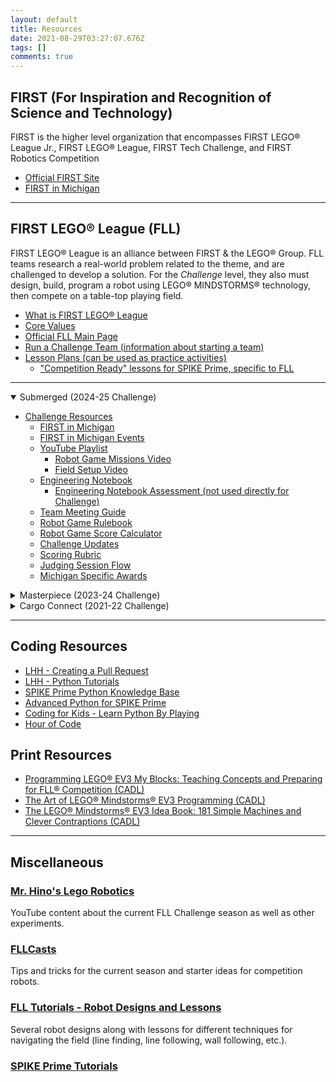 ```yaml
---
layout: default
title: Resources
date: 2021-08-29T03:27:07.676Z
tags: []
comments: true
---
```


## FIRST (For Inspiration and Recognition of Science and Technology)

FIRST is the higher level organization that encompasses FIRST LEGO® League Jr., FIRST LEGO® League, FIRST Tech Challenge, and FIRST Robotics Competition

* [Official FIRST Site](https://www.firstinspires.org/)
* [FIRST in Michigan](http://www.firstinmichigan.org/)

---

## FIRST LEGO® League (FLL)

FIRST LEGO® League is an alliance between FIRST & the LEGO® Group. FLL teams research a real-world problem related to the theme, and are challenged to develop a solution. For the _Challenge_ level, they also must design, build, program a robot using LEGO® MINDSTORMS® technology, then compete on a table-top playing field.

* [What is FIRST LEGO® League](http://www.firstlegoleague.org/about)
* [Core Values](https://www.firstinspires.org/robotics/fll/core-values)
* [Official FLL Main Page](https://www.firstinspires.org/robotics/fll)
* [Run a Challenge Team (information about starting a team)](https://firstinmichigan.us/FLL-Challenge/run-a-team/)
* [Lesson Plans (can be used as practice activities)](https://education.lego.com/en-us/lessons?products=SPIKE%E2%84%A2+Prime+Set&pagesize=12&Subjects=Robotics&grades=Grades+6-8)
  * ["Competition Ready" lessons for SPIKE Prime, specific to FLL](https://education.lego.com/en-us/lessons/prime-competition-ready/)

---

<details open><summary>Submerged (2024-25 Challenge)
</summary>

* [Challenge Resources](https://www.firstinspires.org/resource-library/fll/challenge/challenge-and-resources)
  * [FIRST in Michigan](https://firstinmichigan.us/FLL-Challenge/resources/#season-specific-resources)
  * [FIRST in Michigan Events](https://firstinmichigan.us/FLL-Challenge/events/)
  * [YouTube Playlist](https://www.youtube.com/playlist?list=PLpaPRqT711tjwqCm8sJGYf57ceW_SwFU4)
    * [Robot Game Missions Video](https://youtu.be/J5u-2q_K3O0?si=04Pgoevmsw_ec278)
    * [Field Setup Video](https://www.youtube.com/watch?v=Kk8jnsBgl9o&feature=youtu.be)
  * [Engineering Notebook](https://firstinspires.blob.core.windows.net/fll/challenge/2024-25/fll-challenge-submerged-en-eng.pdf)
    * [Engineering Notebook Assessment (not used directly for Challenge)](https://www.firstinspires.org/sites/default/files/uploads/resource_library/ftc/eng-notebook-self-assessment.pdf)
  * [Team Meeting Guide](https://firstinspires.blob.core.windows.net/fll/challenge/2024-25/fll-challenge-submerged-tmg-eng.pdf)
  * [Robot Game Rulebook](https://firstinspires.blob.core.windows.net/fll/challenge/2024-25/fll-challenge-submerged-rgr-eng.pdf)
  * [Robot Game Score Calculator](https://eventhub.firstinspires.org/scoresheet)
  * [Challenge Updates](https://firstinspires.blob.core.windows.net/fll/challenge/2024-25/fll-challenge-updates-and-clarifications.pdf)
  * [Scoring Rubric](https://firstinspires.blob.core.windows.net/fll/challenge/2024-25/fll-challenge-submerged-rubrics-color.pdf)
  * [Judging Session Flow](https://firstinspires.blob.core.windows.net/fll/challenge/2024-25/fll-challenge-submerged-judging-session-flowchart.pdf)
  * [Michigan Specific Awards](https://drive.google.com/file/d/1UGSrDTpTdmdSlz3cQyKkR9rM5eGQ72wd/view?usp=sharing)

</details>

<details><summary>Masterpiece (2023-24 Challenge)
</summary>

* [Challenge Resources](https://www.firstinspires.org/resource-library/fll/challenge/challenge-and-resources)
  * [YouTube Playlist](https://www.youtube.com/playlist?list=PLpaPRqT711thuVpJL5fGfZ7obxVtgT-GE)
    * [Robot Game Missions Video](https://youtu.be/zI_vz9YUw1g?si=azDFy3QcXncPlEhh)
  * [Challenge Overview](https://firstinspiresst01.blob.core.windows.net/first-in-show-masterpiece/fll-challenge/fll-challenge-masterpiece-challenge-overview.pdf)
  * [Engineering Notebook](https://firstinspiresst01.blob.core.windows.net/first-in-show-masterpiece/fll-challenge/fll-challenge-masterpiece-en-eng.pdf)
    * [Engineering Notebook Assessment (not used directly for Challenge)](https://www.firstinspires.org/sites/default/files/uploads/resource_library/ftc/eng-notebook-self-assessment.pdf)
  * [Team Meeting Guide](https://firstinspiresst01.blob.core.windows.net/first-in-show-masterpiece/fll-challenge/fll-challenge-masterpiece-tmg-en.pdf)
  * [Challenge Field Wire Frame](https://firstinspiresst01.blob.core.windows.net/first-in-show-masterpiece/fll-challenge/fll-challenge-masterpiece-wireframe-and-grid.pdf)  
  * [Robot Game Rulebook](https://firstinspiresst01.blob.core.windows.net/first-in-show-masterpiece/fll-challenge/fll-challenge-masterpiece-rgr-en.pdf)
  * [Robot Game Score Calculator](https://eventhub.firstinspires.org/scoresheet)
  * [Challenge Updates](https://firstinspiresst01.blob.core.windows.net/first-in-show-masterpiece/fll-challenge/fll-challenge-masterpiece-challenge-updates.pdf)
  * [Scoring Rubric](https://firstinspiresst01.blob.core.windows.net/first-in-show-masterpiece/fll-challenge/fll-challenge-masterpiece-rubrics-color.pdf)
  * [Other resources recommended by FIRST](https://firstinspiresst01.blob.core.windows.net/first-in-show-masterpiece/fll-challenge/fll-challenge-masterpiece-multimedia-resources.pdf)

</details>

<details><summary>Cargo Connect (2021-22 Challenge)
</summary>

* [Challenge Resources](https://www.firstinspires.org/resource-library/fll/challenge/challenge-and-resources)
  * [Challenge Overview](https://firstinspiresst01.blob.core.windows.net/first-forward/fll-challenge/fll-challenge-cargo-connect-overview.pdf)
  * [Engineering Notebook](https://info.firstinspires.org/hubfs/Education_Resources/CARGO%20CONNECT/CARGO%20CONNECT%20Challenge%20EN%20(regular).pdf)
  * [Engineering Notebook Assessment](https://www.firstinspires.org/sites/default/files/uploads/resource_library/ftc/eng-notebook-self-assessment.pdf)
  * [Robot Game Missions Video](https://youtu.be/onsI9ke2Vho)
  * [Robot Game Rulebook](https://firstinspiresst01.blob.core.windows.net/first-forward/fll-challenge/fll-challenge-cargo-connect-robot-game-rulebook.pdf)
  * [Challenge Updates](https://firstinspiresst01.blob.core.windows.net/first-forward/fll-challenge/fll-challenge-cargo-connect-challenge-updates.pdf)
  * [Scoring Rubric](https://firstinspiresst01.blob.core.windows.net/first-forward/fll-challenge/fll-challenge-cargo-connect-rubrics-2021-22-greyscale.pdf)
* [Explore Resources](https://www.firstinspires.org/resource-library/fll/explore/challenge-and-resources)
  * [Explore Overview](https://www.firstinspires.org/sites/default/files/uploads/resource_library/first-lego-league-explore-how-it-works.pdf)
  * [Mini Brochure](https://www.firstinspires.org/sites/default/files/uploads/resource_library/first-lego-league-explore-mini-fe003.pdf)
  * [Team Journey and Challenge Story](https://firstinspiresst01.blob.core.windows.net/first-forward/fll-explore/fll-explore-cargo-connect-challenge-story.pdf)
  * [Model Building Instructions Book 1](https://firstinspiresst01.blob.core.windows.net/first-forward/fll-explore/fll-explore-cargo-connect-building-instruction-bk1-bi-45817.pdf)
  * [Model Building Instructions Book 2](https://firstinspiresst01.blob.core.windows.net/first-forward/fll-explore/fll-explore-cargo-connect-building-instruction-bk2-bi-45817.pdf)

</details>

---

## Coding Resources

* [LHH - Creating a Pull Request](https://youtu.be/ZDH0yjuSMhM)
* [LHH - Python Tutorials](https://github.com/lansing-homeschool/lhh-python-tutorials)
* [SPIKE Prime Python Knowledge Base](https://tuftsceeo.github.io/SPIKEPythonDocs/SPIKE3.html)
* [Advanced Python for SPIKE Prime](https://www.antonsmindstorms.com/2021/01/14/advanced-undocumented-python-in-spike-prime-and-mindstorms-hubs/)
* [Coding for Kids - Learn Python By Playing](https://codingforkids.io/en/play/python/intro-level1)
* [Hour of Code](https://hourofcode.com/us/learn)

## Print Resources

* [Programming LEGO® EV3 My Blocks: Teaching Concepts and Preparing for FLL® Competition (CADL)](https://opac.cadl.org/search/?searchtype=X&SORT=D&searchscope=15&searcharg=Programming+LEGO+EV3+My+Blocks)
* [The Art of LEGO® Mindstorms® EV3 Programming (CADL)](https://opac.cadl.org/search~S15/?searchtype=X&searcharg=The+art+of+LEGO+Mindstorms+EV3+programming&searchscope=15&sortdropdown=-&SORT=DZ&extended=0&SUBMIT=Search&searchlimits=&searchorigarg=Xthe+art+of+mindstorms)
* [The LEGO® Mindstorms® EV3 Idea Book: 181 Simple Machines and Clever Contraptions (CADL)](https://opac.cadl.org/search~S15/?searchtype=X&searcharg=The+LEGO%C2%AE+Mindstorms%C2%AE+EV3+Idea+Book%3A+181+Simple+Machines+and+Clever+Contrap&searchscope=15&sortdropdown=-&SORT=DZ&extended=0&SUBMIT=Search&searchlimits=&searchorigarg=XThe+art+of+LEGO+Mindstorms+EV3+programming%26SORT%3DDZ)

---

## Miscellaneous

### [Mr. Hino's Lego Robotics](https://www.youtube.com/channel/UCvuw_UluXNRPKhqK5GU8SrQ/videos)

YouTube content about the current FLL Challenge season as well as other experiments.

### [FLLCasts](https://www.fllcasts.com/)

Tips and tricks for the current season and starter ideas for competition robots.

### [FLL Tutorials - Robot Designs and Lessons](https://flltutorials.com/en/RobotGame.html)

Several robot designs along with lessons for different techniques for navigating the field (line finding, line following, wall following, etc.).

### [SPIKE Prime Tutorials](https://www.youtube.com/playlist?list=PL_zXBalpjbu33gw5CML3DtL7fN8640qku)
